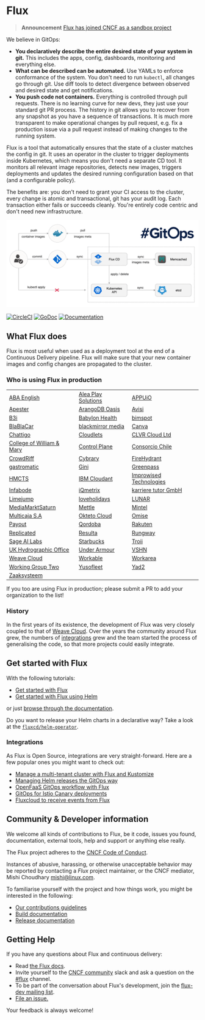 # Flux

> **Announcement** [Flux has joined CNCF as a sandbox project](https://www.weave.works/blog/flux-joins-the-cncf-sandbox)

We believe in GitOps:

- **You declaratively describe the entire desired state of your
  system in git.** This includes the apps, config, dashboards,
  monitoring and everything else.
- **What can be described can be automated.** Use YAMLs to enforce
  conformance of the system. You don't need to run `kubectl`, all changes go
  through git. Use diff tools to detect divergence between observed and
  desired state and get notifications.
- **You push code not containers.** Everything is controlled through
  pull requests. There is no learning curve for new devs, they just use
  your standard git PR process. The history in git allows you to recover
  from any snapshot as you have a sequence of transactions. It is much
  more transparent to make operational changes by pull request, e.g.
  fix a production issue via a pull request instead of making changes to
  the running system.

Flux is a tool that automatically ensures that the state of a cluster
matches the config in git. It uses an operator in the cluster to trigger
deployments inside Kubernetes, which means you don't need a separate CD tool.
It monitors all relevant image repositories, detects new images, triggers
deployments and updates the desired running configuration based on that
(and a configurable policy).

The benefits are: you don't need to grant your CI access to the cluster, every
change is atomic and transactional, git has your audit log. Each transaction
either fails or succeeds cleanly. You're entirely code centric and don't need
new infrastructure.

![Deployment Pipeline](docs/_files/flux-cd-diagram.png)

[![CircleCI](https://circleci.com/gh/fluxcd/flux.svg?style=svg)](https://circleci.com/gh/fluxcd/flux)
[![GoDoc](https://godoc.org/github.com/fluxcd/flux?status.svg)](https://godoc.org/github.com/fluxcd/flux)
[![Documentation](https://img.shields.io/badge/latest-documentation-informational)](https://docs.fluxcd.io/en/latest/)

## What Flux does

Flux is most useful when used as a deployment tool at the end of a
Continuous Delivery pipeline. Flux will make sure that your new
container images and config changes are propagated to the cluster.

### Who is using Flux in production

|    |     |     |
| -- | --- | --- |
|[ABA English](https://www.abaenglish.com)|[Alea Play Solutions](http://www.aleaplay.com)|[APPUiO](https://appuio.ch)
|[Apester](https://apester.com)|[ArangoDB Oasis](https://arangodb.com/managed-service)|[Avisi](https://avisi.nl)
|[B3i](https://b3i.tech/)|[Babylon Health](https://www.babylonhealth.com/)|[bimspot](https://bimspot.io)
|[BlaBlaCar](https://www.blablacar.com/)|[blackmirror media](https://blackmirror.media)|[Canva](https://www.canva.com/)
|[Chattigo](https://chattigo.com)|[Cloudlets](https://cloudlets.io)|[CLVR Cloud Ltd](https://clvr.cloud)
|[College of William & Mary](https://www.wm.edu)|[Control Plane](https://control-plane.io)|[Consorcio Chile](https://www.consorcio.cl)
|[CrowdRiff](https://crowdriff.com)|[Cybrary](https://cybrary.it)|[FireHydrant](https://firehydrant.io)
|[gastromatic](https://www.gastromatic.de/)|[Gini](https://gini.net)|[Greenpass](https://www.greenpass.com.br/)
|[HMCTS](https://www.gov.uk/government/organisations/hm-courts-and-tribunals-service)|[IBM Cloudant](https://www.ibm.com/cloud/cloudant)|[Improwised Technologies](https://www.improwised.com/)
|[Infabode](https://infabode.com)|[iQmetrix](https://www.iqmetrix.com)|[karriere tutor GmbH](https://www.karrieretutor.de)
|[Limejump](https://limejump.com)|[loveholidays](https://www.loveholidays.com/)|[LUNAR](https://www.lunarway.com/)
|[MediaMarktSaturn](https://www.mediamarktsaturn.com)|[Mettle](https://mettle.co.uk)|[Mintel](https://www.mintel.com)
|[Multicaja S.A](https://www.multicaja.cl)|[Okteto Cloud](https://okteto.com/)|[Omise](https://www.omise.co)
|[Payout](https://payout.one)|[Qordoba](https://qordoba.com)|[Rakuten](https://rakuten.com)
|[Replicated](https://replicated.com)|[Resulta](https://resulta.com)|[Rungway](https://rungway.com)
|[Sage AI Labs](https://www.sage.com)|[Starbucks](https://www.starbucks.com/)|[Troii](https://troii.com/)
|[UK Hydrographic Office](https://www.gov.uk/government/organisations/uk-hydrographic-office)|[Under Armour](https://www.underarmour.com)|[VSHN](https://vshn.ch)|[Walmart Chile](https://www.walmartchile.cl)
|[Weave Cloud](https://cloud.weave.works)|[Workable](https://www.workable.com)|[Workarea](https://www.workarea.com)
|[Working Group Two](https://wgtwo.com)|[Yusofleet](https://yusofleet.com)|[Yad2](https://yad2.co.il)
|[Zaaksysteem](https://zaaksysteem.nl)

If you too are using Flux in production; please submit a PR to add your organization to the list!

### History

In the first years of its existence, the development of Flux was very
closely coupled to that of [Weave
Cloud](https://www.weave.works/product/cloud/). Over the years the community
around Flux grew, the numbers of [integrations](#integrations) grew and
the team started the process of generalising the code, so that more projects
could easily integrate.

## Get started with Flux

With the following tutorials:

- [Get started with Flux](https://docs.fluxcd.io/en/latest/tutorials/get-started)
- [Get started with Flux using Helm](https://docs.fluxcd.io/en/latest/tutorials/get-started-helm)

or just [browse through the documentation](https://docs.fluxcd.io).

Do you want to release your Helm charts in a declarative way?
Take a look at the [`fluxcd/helm-operator`](https://github.com/fluxcd/helm-operator).

### Integrations

As Flux is Open Source, integrations are very straight-forward. Here are
a few popular ones you might want to check out:

- [Manage a multi-tenant cluster with Flux and Kustomize](https://github.com/fluxcd/multi-tenancy)
- [Managing Helm releases the GitOps way](https://github.com/fluxcd/helm-operator-get-started)
- [OpenFaaS GitOps workflow with Flux](https://github.com/stefanprodan/openfaas-flux)
- [GitOps for Istio Canary deployments](https://github.com/stefanprodan/gitops-istio)
- [Fluxcloud to receive events from Flux](https://github.com/justinbarrick/fluxcloud)

## Community & Developer information

We welcome all kinds of contributions to Flux, be it code, issues you found,
documentation, external tools, help and support or anything else really.

The Flux project adheres to the [CNCF Code of
Conduct](https://github.com/cncf/foundation/blob/master/code-of-conduct.md).

Instances of abusive, harassing, or otherwise unacceptable behavior
may be reported by contacting a _Flux_ project maintainer, or the CNCF
mediator, Mishi Choudhary <mishi@linux.com>.

To familiarise yourself with the project and how things work, you might
be interested in the following:

- [Our contributions guidelines](CONTRIBUTING.md)
- [Build documentation](https://docs.fluxcd.io/en/latest/contributing/building)
- [Release documentation](internal/docs/releasing.md)

## <a name="help"></a>Getting Help

If you have any questions about Flux and continuous delivery:

- Read [the Flux docs](https://docs.fluxcd.io).
- Invite yourself to the <a href="https://slack.cncf.io" target="_blank">CNCF community</a>
  slack and ask a question on the [#flux](https://cloud-native.slack.com/messages/flux/)
  channel.
- To be part of the conversation about Flux's development, join the
  [flux-dev mailing list](https://lists.cncf.io/g/cncf-flux-dev).
- [File an issue.](https://github.com/fluxcd/flux/issues/new/choose)

Your feedback is always welcome!

